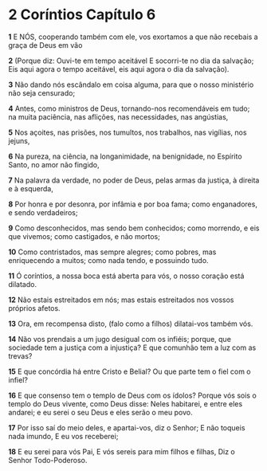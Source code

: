 # 2 Coríntios Capítulo 6

**1** 	E NÓS, cooperando também com ele, vos exortamos a que não recebais a graça de Deus em vão

**2** 	(Porque diz: Ouvi-te em tempo aceitável E socorri-te no dia da salvação; Eis aqui agora o tempo aceitável, eis aqui agora o dia da salvação).

**3** 	Não dando nós escândalo em coisa alguma, para que o nosso ministério não seja censurado;

**4** 	Antes, como ministros de Deus, tornando-nos recomendáveis em tudo; na muita paciência, nas aflições, nas necessidades, nas angústias,

**5** 	Nos açoites, nas prisões, nos tumultos, nos trabalhos, nas vigílias, nos jejuns,

**6** 	Na pureza, na ciência, na longanimidade, na benignidade, no Espírito Santo, no amor não fingido,

**7** 	Na palavra da verdade, no poder de Deus, pelas armas da justiça, à direita e à esquerda,

**8** 	Por honra e por desonra, por infâmia e por boa fama; como enganadores, e sendo verdadeiros;

**9** 	Como desconhecidos, mas sendo bem conhecidos; como morrendo, e eis que vivemos; como castigados, e não mortos;

**10** 	Como contristados, mas sempre alegres; como pobres, mas enriquecendo a muitos; como nada tendo, e possuindo tudo.

**11** 	Ó coríntios, a nossa boca está aberta para vós, o nosso coração está dilatado.

**12** 	Não estais estreitados em nós; mas estais estreitados nos vossos próprios afetos.

**13** 	Ora, em recompensa disto, (falo como a filhos) dilatai-vos também vós.

**14** 	Não vos prendais a um jugo desigual com os infiéis; porque, que sociedade tem a justiça com a injustiça? E que comunhão tem a luz com as trevas?

**15** 	E que concórdia há entre Cristo e Belial? Ou que parte tem o fiel com o infiel?

**16** 	E que consenso tem o templo de Deus com os ídolos? Porque vós sois o templo do Deus vivente, como Deus disse: Neles habitarei, e entre eles andarei; e eu serei o seu Deus e eles serão o meu povo.

**17** 	Por isso saí do meio deles, e apartai-vos, diz o Senhor; E não toqueis nada imundo, E eu vos receberei;

**18** 	E eu serei para vós Pai, E vós sereis para mim filhos e filhas, Diz o Senhor Todo-Poderoso.

